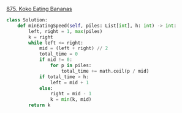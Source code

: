 [875. Koko Eating Bananas](https://leetcode.com/problems/koko-eating-bananas/)

```python
class Solution:
    def minEatingSpeed(self, piles: List[int], h: int) -> int:
        left, right = 1, max(piles)
        k = right
        while left <= right:
            mid = (left + right) // 2
            total_time = 0
            if mid != 0:
                for p in piles:
                    total_time += math.ceil(p / mid)
            if total_time > h:
                left = mid + 1
            else:
                right = mid - 1
                k = min(k, mid)
        return k

```